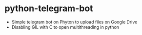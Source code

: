# python-telegram-bot

- Simple telegram bot on Phyton to upload files on Google Drive
- Disabling GIL with C to open multithreading in python
